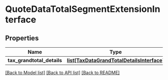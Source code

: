 # QuoteDataTotalSegmentExtensionInterface

## Properties
Name | Type | Description | Notes
------------ | ------------- | ------------- | -------------
**tax_grandtotal_details** | [**list[TaxDataGrandTotalDetailsInterface]**](TaxDataGrandTotalDetailsInterface.md) |  | [optional] 

[[Back to Model list]](../README.md#documentation-for-models) [[Back to API list]](../README.md#documentation-for-api-endpoints) [[Back to README]](../README.md)


